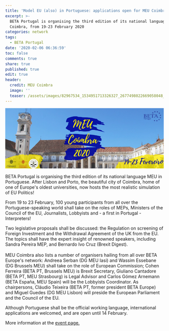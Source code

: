 ```yaml
---
title: 'Model EU (also) in Portuguese: applications open for MEU Coimbra 2020'
excerpt: >-
  BETA Portugal is organising the third edition of its national language MEU in
  Coimbra, from 19-23 February 2020
categories: network
tags:
  - BETA Portugal
date: '2020-02-06 06:36:59'
toc: false
comments: true
share: true
published: true
edit: true
header:
  credit: MEU Coimbra
  image: ''
  teaser: /assets/images/82967534_1534951713326327_2677498022669058048_o.jpg
---
```

![](/assets/images/81678511_1516364898518342_5160781665777221632_n.png)

BETA Portugal is organising the third edition of its national language MEU in Portuguese. After Lisbon and Porto, the beautiful city of Coimbra, home of one of Europe's oldest universities, now hosts the most realistic simulation of EU Politics!

From 19 to 23 February, 100 young participants from all over the Portuguese-speaking world shall take on the roles of MEPs, Ministers of the Council of the EU, Journalists, Lobbyists and - a first in Portugal - Interpreters! 

Two legislative proposals shall be discussed: the Regulation on screening of  Foreign Investment and the Withdrawal Agreement of the UK from the EU. The topics shall have the expert insight of renowned speakers, including Sandra Pereira MEP, and Bernardo Ivo Cruz (Brexit Digest).\
\
MEU Coimbra also lists a number of organisers hailing from all over BETA Europe's network: Andreea Serban (DG MEU Iasi) and Wassim Essebane (DG Brussels MEU) shall take on the role of European Commission; Cohen Ferreira (BETA PT, Brussels MEU) is Brexit Secretary, Giuliano Cantadore (BETA PT, MEU Strasbourg) is Legal Advisor and Carlos Gómez Arnemann (BETA España, MEU Spain) will be the Lobbyists Coordinator. As chairpersons, Cláudio Teixeira (BETA PT, former president BETA Europe) and Miguel Guedes (DG MEU Lisbon) will preside the European Parliament and the Council of the EU.

Although Portuguese shall be the official working language, international applications are welcomed, and are open until 14 February.

More information at the [event page.](https://www.facebook.com/events/508673199759327/)
